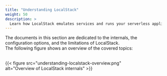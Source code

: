 ```yaml
---
title: "Understanding LocalStack"
weight: 50
description: >
  Learn how LocalStack emulates services and runs your serverless applications.
---
```


The documents in this section are dedicated to the internals, the configuration options, and the limitations of LocalStack.\
The following figure shows an overview of the covered topics:

<br>
<div style="max-width: 80%">
{{< figure src="understanding-localstack-overview.png" alt="Overview of LocalStack internals" >}}
</div>